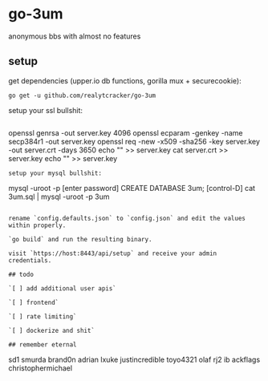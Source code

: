 # go-3um
anonymous bbs with almost no features

## setup
get dependencies (upper.io db functions, gorilla mux + securecookie):
```
go get -u github.com/realytcracker/go-3um
```

setup your ssl bullshit:
```

```
openssl genrsa -out server.key 4096
openssl ecparam -genkey -name secp384r1 -out server.key
openssl req -new -x509 -sha256 -key server.key -out server.crt -days 3650
echo "" >> server.key
cat server.crt >> server.key
echo "" >> server.key

```
setup your mysql bullshit:
```
mysql -uroot -p
[enter password]
CREATE DATABASE 3um;
[control-D]
cat 3um.sql | mysql -uroot -p 3um
```

rename `config.defaults.json` to `config.json` and edit the values within properly.

`go build` and run the resulting binary.

visit `https://host:8443/api/setup` and receive your admin credentials.

## todo

`[ ] add additional user apis`

`[ ] frontend`

`[ ] rate limiting`

`[ ] dockerize and shit`

## remember eternal

```
sd1
smurda
brand0n
adrian
lxuke
justincredible
toyo4321
olaf
rj2
ib
ackflags
christophermichael
```


